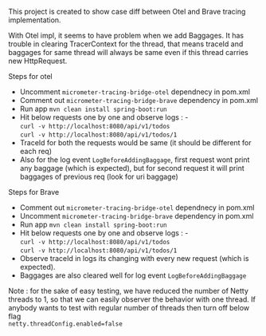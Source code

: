 This project is created to show case diff between Otel and Brave tracing implementation.

With Otel impl, it seems to have problem when we add Baggages. It has trouble in clearing TracerContext for the thread, that means traceId and baggages for same thread will always be same even if this thread carries new HttpRequest. 

Steps for otel
- Uncomment `micrometer-tracing-bridge-otel` dependnecy in pom.xml
- Comment out `micrometer-tracing-bridge-brave` dependency in pom.xml
- Run app `mvn clean install spring-boot:run `
- Hit below requests one by one and observe logs : -
<br> `curl -v http://localhost:8080/api/v1/todos`
<br> `curl -v http://localhost:8080/api/v1/todos/1`
- TraceId for both the requests would be same (it should be different for each req)
- Also for the log event `LogBeforeAddingBaggage`, first request wont print any baggage (which is expected), but for second request it will print baggages of previous req (look for uri baggage)


Steps for Brave
- Comment out `micrometer-tracing-bridge-otel` dependnecy in pom.xml
- Uncomment `micrometer-tracing-bridge-brave` dependency in pom.xml
- Run app `mvn clean install spring-boot:run `
- Hit below requests one by one and observe logs : -
<br> `curl -v http://localhost:8080/api/v1/todos`
<br> `curl -v http://localhost:8080/api/v1/todos/1`
- Observe traceId in logs its changing with every new request (which is expected).
- Baggages are also cleared well for log event `LogBeforeAddingBaggage`


Note : for the sake of easy testing, we have reduced the number of Netty threads to 1, so that we can easily observer the behavior with one thread. If anybody wants to test with regular number of threads then turn off below flag <br>
`netty.threadConfig.enabled=false`


